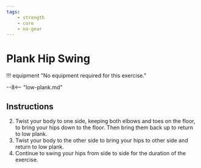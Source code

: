 ```yaml
---
tags:
    - strength
    - core
    - no-gear
---
```


#  Plank Hip Swing

!!! equipment "No equipment required for this exercise."

--8<-- "low-plank.md"

## Instructions

2. Twist your body to one side, keeping both elbows and toes on the floor, to bring your hips down to the floor.  Then bring them back up to return to low plank.
3. Twist your body to the other side to bring your hips to other side and return to low plank.
4. Continue to swing your hips from side to side for the duration of the exercise.